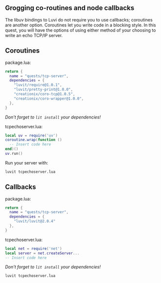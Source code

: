 
## Grogging co-routines and node callbacks

The libuv bindings to Luvi do not require you to use callbacks; coroutines
are another option. Coroutines let you write code in a blocking style.
In this quest, you will have the options of using either method of your
choosing to write an echo TCP/IP server.

## Coroutines

package.lua:

```lua
return {
  name = "quests/tcp-server",
  dependencies = {
    "luvit/require@1.0.1",
    "luvit/pretty-print@1.0.0",
    "creationix/coro-tcp@1.0.5",
    "creationix/coro-wrapper@1.0.0",
  },
}
```

*Don't forget to `lit install` your dependencies!*

tcpechoserver.lua:

```lua
local uv = require('uv')
coroutine.wrap(function ()
  -- Insert code here
end)()
uv.run()
```

Run your server with:

```sh
luvit tcpechoserver.lua
```

## Callbacks

package.lua:

```lua
return {
  name = "quests/tcp-server",
  dependencies = {
    "luvit/luvit@2.0.4"
  },
}
```

tcpechoserver.lua:

```lua
local net = require('net')
local server = net.createServer...
-- Insert code here
```

*Don't forget to `lit install` your dependencies!*

```sh
luvit tcpechoserver.lua
```
